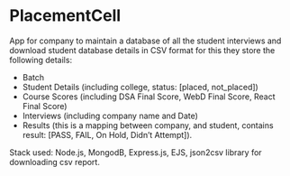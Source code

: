 # PlacementCell

App for company to maintain a database of all the student interviews and download student database details in CSV format for this they store the following details:
- Batch
- Student Details (including college, status: [placed, not_placed])
- Course Scores (including DSA Final Score, WebD Final Score, React Final Score)
- Interviews (including company name and Date)
- Results (this is a mapping between company, and student, contains result: [PASS, FAIL, On Hold, Didn’t Attempt]).

Stack used: Node.js, MongodB, Express.js, EJS, json2csv library for downloading csv report.
